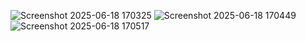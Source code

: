 ![Screenshot 2025-06-18 170325](https://github.com/user-attachments/assets/81de26f1-bbac-40cf-895d-4377933e9191)
![Screenshot 2025-06-18 170449](https://github.com/user-attachments/assets/839bc3bf-a56b-46b9-8804-04ebab4e9f76)
![Screenshot 2025-06-18 170517](https://github.com/user-attachments/assets/86493275-3421-41f4-a865-3c03da07a6c7)
